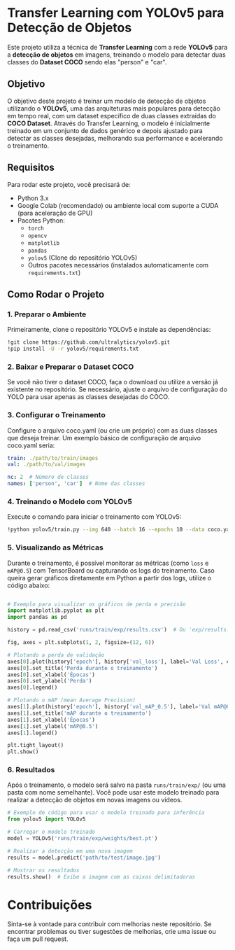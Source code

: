 # Transfer Learning com YOLOv5 para Detecção de Objetos

Este projeto utiliza a técnica de **Transfer Learning** com a rede **YOLOv5** para a **detecção de objetos** em imagens, treinando o modelo para detectar duas classes do **Dataset COCO** sendo elas "person" e "car".

## Objetivo

O objetivo deste projeto é treinar um modelo de detecção de objetos utilizando o **YOLOv5**, uma das arquiteturas mais populares para detecção em tempo real, com um dataset específico de duas classes extraídas do **COCO Dataset**. Através do Transfer Learning, o modelo é inicialmente treinado em um conjunto de dados genérico e depois ajustado para detectar as classes desejadas, melhorando sua performance e acelerando o treinamento.

## Requisitos

Para rodar este projeto, você precisará de:

- Python 3.x
- Google Colab (recomendado) ou ambiente local com suporte a CUDA (para aceleração de GPU)
- Pacotes Python:
  - `torch`
  - `opencv`
  - `matplotlib`
  - `pandas`
  - `yolov5` (Clone do repositório YOLOv5)
  - Outros pacotes necessários (instalados automaticamente com `requirements.txt`)

## Como Rodar o Projeto

### 1. Preparar o Ambiente

Primeiramente, clone o repositório YOLOv5 e instale as dependências:

```bash
!git clone https://github.com/ultralytics/yolov5.git
!pip install -U -r yolov5/requirements.txt
```
### 2. Baixar e Preparar o Dataset COCO
Se você não tiver o dataset COCO, faça o download ou utilize a versão já existente no repositório. Se necessário, ajuste o arquivo de configuração do YOLO para usar apenas as classes desejadas do COCO.

### 3. Configurar o Treinamento
Configure o arquivo coco.yaml (ou crie um próprio) com as duas classes que deseja treinar. Um exemplo básico de configuração de arquivo coco.yaml seria:

```yaml
train: ./path/to/train/images
val: ./path/to/val/images

nc: 2  # Número de classes
names: ['person', 'car']  # Nome das classes
```
### 4. Treinando o Modelo com YOLOv5
Execute o comando para iniciar o treinamento com YOLOv5:

````bash
!python yolov5/train.py --img 640 --batch 16 --epochs 10 --data coco.yaml --weights yolov5s.pt --cache
````
### 5. Visualizando as Métricas
Durante o treinamento, é possível monitorar as métricas (como `loss` e ``mAP@0.5``) com TensorBoard ou capturando os logs do treinamento. Caso queira gerar gráficos diretamente em Python a partir dos logs, utilize o código abaixo:

````python

# Exemplo para visualizar os gráficos de perda e precisão
import matplotlib.pyplot as plt
import pandas as pd

history = pd.read_csv('runs/train/exp/results.csv')  # Ou 'exp/results.json'

fig, axes = plt.subplots(1, 2, figsize=(12, 6))

# Plotando a perda de validação
axes[0].plot(history['epoch'], history['val_loss'], label='Val Loss', color='red')
axes[0].set_title('Perda durante o treinamento')
axes[0].set_xlabel('Épocas')
axes[0].set_ylabel('Perda')
axes[0].legend()

# Plotando o mAP (mean Average Precision)
axes[1].plot(history['epoch'], history['val_mAP_0.5'], label='Val mAP@0.5', color='blue')
axes[1].set_title('mAP durante o treinamento')
axes[1].set_xlabel('Épocas')
axes[1].set_ylabel('mAP@0.5')
axes[1].legend()

plt.tight_layout()
plt.show()
````
### 6. Resultados
Após o treinamento, o modelo será salvo na pasta ``runs/train/exp/`` (ou uma pasta com nome semelhante). Você pode usar este modelo treinado para realizar a detecção de objetos em novas imagens ou vídeos.

````python
# Exemplo de código para usar o modelo treinado para inferência
from yolov5 import YOLOv5

# Carregar o modelo treinado
model = YOLOv5('runs/train/exp/weights/best.pt')

# Realizar a detecção em uma nova imagem
results = model.predict('path/to/test/image.jpg')

# Mostrar os resultados
results.show()  # Exibe a imagem com as caixas delimitadoras
````
# Contribuições
Sinta-se à vontade para contribuir com melhorias neste repositório. Se encontrar problemas ou tiver sugestões de melhorias, crie uma issue ou faça um pull request.
